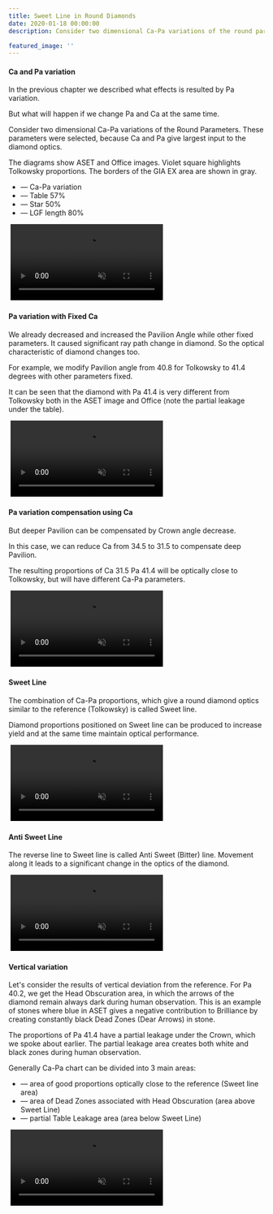 ```yaml
---
title: Sweet Line in Round Diamonds
date: 2020-01-18 00:00:00
description: Consider two dimensional Ca-Pa variations of the round parameters

featured_image: ''
---
```


#### Ca and Pa variation
In the previous chapter we described what effects is resulted by Pa variation.

But what will happen if we change Pa and Ca at the same time.

Consider two dimensional Ca-Pa variations of the Round Parameters. These parameters were selected, because Ca and Pa give largest input to the diamond optics.

The diagrams show ASET and Office images.
Violet square highlights Tolkowsky proportions. The borders of the GIA EX area are shown in gray.

* — Ca-Pa variation
* — Table 57%
* — Star 50%
* — LGF length 80%

<div class="card">
<div class="card__media card__media--paired">
<img src="/images/page-sweetline-aset1.jpg" alt="">
<video autoplay loop muted playsinline src="http://files-cdn.cutwise.com/Video/Office-01.mp4"></video>
</div>
</div>

#### Pa variation with Fixed Ca

We already decreased and increased the Pavilion Angle while other fixed parameters. It caused significant ray path change in diamond. So the optical characteristic of diamond changes too.

For example, we modify Pavilion angle from 40.8 for Tolkowsky to 41.4 degrees with other parameters fixed.

It can be seen that the diamond with Pa 41.4 is very different from Tolkowsky both in the ASET image and Office (note the partial leakage under the table).

<div class="card">
<div class="card__media card__media--paired">
<img src="/images/page-sweetline-aset2.jpg" alt="">
<video autoplay loop muted playsinline src="http://files-cdn.cutwise.com/Video/Office-02.mp4"></video>
</div>
</div>

#### Pa variation compensation using Ca

But deeper Pavilion can be compensated by Crown angle decrease.

In this case, we can reduce Ca from 34.5 to 31.5 to compensate deep Pavilion.

The resulting proportions of Ca 31.5 Pa 41.4 will be optically close to Tolkowsky, but will have different Ca-Pa parameters.

<div class="card">
<div class="card__media card__media--paired">
<img src="/images/page-sweetline-aset3.jpg" alt="">
<video autoplay loop muted playsinline src="http://files-cdn.cutwise.com/Video/Office-03.mp4"></video>
</div>
</div>

#### Sweet Line

The combination of Ca-Pa proportions, which give a round diamond optics similar to the reference (Tolkowsky) is called Sweet line.

Diamond proportions positioned on Sweet line can be produced to increase yield and at the same time maintain optical performance.

<div class="card">
<div class="card__media card__media--paired">
<img src="/images/page-sweetline-aset4.jpg" alt="">
<video autoplay loop muted playsinline src="http://files-cdn.cutwise.com/Video/Office-04-SL.mp4"></video>
</div>
</div>

#### Anti Sweet Line

The reverse line to Sweet line is called Anti Sweet (Bitter) line. Movement along it leads to a significant change in the optics of the diamond.

<div class="card">
<div class="card__media card__media--paired">
<img src="/images/page-sweetline-aset5.jpg" alt="">
<video autoplay loop muted playsinline src="http://files-cdn.cutwise.com/Video/Office-05-ASL.mp4"></video>
</div>
</div>

#### Vertical variation

Let's consider the results of vertical deviation from the reference.
For Pa 40.2, we get the Head Obscuration area, in which the arrows of the diamond remain always dark during human observation. This is an example of stones where blue in ASET gives a negative contribution to Brilliance by creating constantly black Dead Zones (Dear Arrows) in stone.

The proportions of Pa 41.4 have a partial leakage under the Crown, which we spoke about earlier. The partial leakage area creates both white and black zones during human observation.

Generally Ca-Pa chart can be divided into 3 main areas:
* — area of ​​good proportions optically close to the reference (Sweet line area)
* — area of ​​Dead Zones associated with Head Obscuration (area above Sweet Line)
* — partial Table Leakage area (area below Sweet Line)

<div class="card">
<div class="card__media card__media--paired">
<img class="custom-vertical-variation" src="/images/page-sweetline-aset6.jpg" alt="">
<video class="custom-vertical-variation" autoplay loop muted playsinline src="http://files-cdn.cutwise.com/Video/Vertical_Office_Merge-40.2-40.8-41.4Pa.mov"></video>
</div>
</div>
